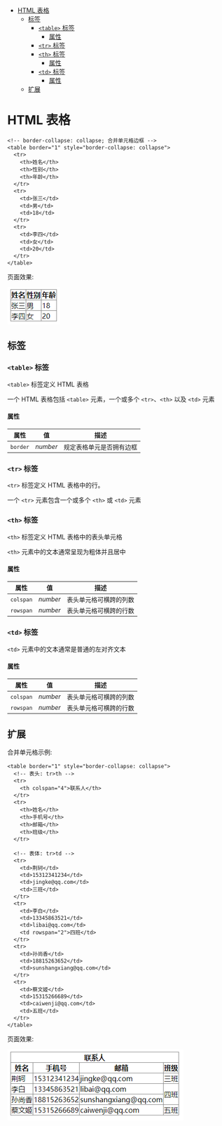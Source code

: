 <!--
 * @Author: shenxh
 * @Date: 2021-12-13 16:47:50
 * @LastEditors: shenxh
 * @LastEditTime: 2021-12-15 17:02:06
 * @Description: HTML 表格
-->

<!-- TOC -->

- [HTML 表格](#html-表格)
  - [标签](#标签)
    - [`<table>` 标签](#table-标签)
      - [属性](#属性)
    - [`<tr>` 标签](#tr-标签)
    - [`<th>` 标签](#th-标签)
      - [属性](#属性-1)
    - [`<td>` 标签](#td-标签)
      - [属性](#属性-2)
  - [扩展](#扩展)

# HTML 表格
```
<!-- border-collapse: collapse; 合并单元格边框 -->
<table border="1" style="border-collapse: collapse">
  <tr>
    <th>姓名</th>
    <th>性别</th>
    <th>年龄</th>
  </tr>
  <tr>
    <td>张三</td>
    <td>男</td>
    <td>18</td>
  </tr>
  <tr>
    <td>李四</td>
    <td>女</td>
    <td>20</td>
  </tr>
</table>
```
页面效果:

![](./images/1639558847323.png)

## 标签

### `<table>` 标签
`<table>` 标签定义 HTML 表格

一个 HTML 表格包括 `<table>` 元素，一个或多个 `<tr>`、`<th>` 以及 `<td>` 元素

#### 属性
|属性|值|描述|
|-|-|-|
|`border`|*number*|规定表格单元是否拥有边框|

### `<tr>` 标签
`<tr>` 标签定义 HTML 表格中的行。

一个 `<tr>` 元素包含一个或多个 `<th>` 或 `<td>` 元素

### `<th>` 标签
`<th>` 标签定义 HTML 表格中的表头单元格

`<th>` 元素中的文本通常呈现为粗体并且居中

#### 属性
|属性|值|描述|
|-|-|-|
|`colspan`|*number*|表头单元格可横跨的列数|
|`rowspan`|*number*|表头单元格可横跨的行数|

### `<td>` 标签
`<td>` 元素中的文本通常是普通的左对齐文本

#### 属性
|属性|值|描述|
|-|-|-|
|`colspan`|*number*|表头单元格可横跨的列数|
|`rowspan`|*number*|表头单元格可横跨的行数|

## 扩展
合并单元格示例:
```
<table border="1" style="border-collapse: collapse">
  <!-- 表头: tr>th -->
  <tr>
    <th colspan="4">联系人</th>
  </tr>
  <tr>
    <th>姓名</th>
    <th>手机号</th>
    <th>邮箱</th>
    <th>班级</th>
  </tr>

  <!-- 表体: tr>td -->
  <tr>
    <td>荆轲</td>
    <td>15312341234</td>
    <td>jingke@qq.com</td>
    <td>三班</td>
  </tr>
  <tr>
    <td>李白</td>
    <td>13345863521</td>
    <td>libai@qq.com</td>
    <td rowspan="2">四班</td>
  </tr>
  <tr>
    <td>孙尚香</td>
    <td>18815263652</td>
    <td>sunshangxiang@qq.com</td>
  </tr>
  <tr>
    <td>蔡文姬</td>
    <td>15315266689</td>
    <td>caiwenji@qq.com</td>
    <td>五班</td>
  </tr>
</table>
```
页面效果:

![](./images/1639558928727.png)
